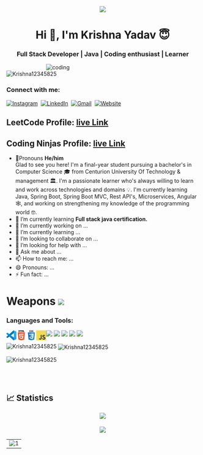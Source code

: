 
</h2>
<p align="center">
  <a href="https://github.com/DenverCoder1/readme-typing-svg"><img src="https://readme-typing-svg.herokuapp.com?color=F73C07&lines=Welcome+to+Programming+world;I+am+Krishna+Yadav+.+%F0%9F%91%8B+;I+am+a+programmer+.;Computer%20Engineer;Always%20learning%20new%20things&center=true&width=380&height=45"></a>
</p>
  <h1 align="center">Hi 👋, I'm Krishna Yadav 😇</h1>
  <h3 align="center">Full Stack Developer | Java | Coding enthusiast | Learner</h3>
<img align="right" alt="coding"width="400" src="https://camo.githubusercontent.com/cae12fddd9d6982901d82580bdf321d81fb299141098ca1c2d4891870827bf17/68747470733a2f2f6d69726f2e6d656469756d2e636f6d2f6d61782f313336302f302a37513379765349765f7430696f4a2d5a2e676966">

<p align="left"> <img src="https://komarev.com/ghpvc/?username=Krishna12345825&label=Profile%20views&color=0e75b6&style=flat" alt="Krishna12345825" /> </p>
<p align="center">
  <h3 align="left">Connect with me:</h3>
<a href="https://www.linkedin.com/in/krishna-yadav9771/"><img src="https://img.shields.io/badge/instagram-%23E4405F.svg?&style=for-the-badge&logo=instagram&logoColor=white" alt="Instagram" /></a>&nbsp;
<a href="https://www.linkedin.com/in/krishna-yadav9771/"><img src="https://img.shields.io/badge/linkedin-%230077B5.svg?&style=for-the-badge&logo=linkedin&logoColor=white" alt="LinkedIn" /></a>&nbsp;
<a href="mailto:krishnabhai117@gmail.com?subject=Hi%Krishna"><img src="https://img.shields.io/badge/gmail-%23D14836.svg?&style=for-the-badge&logo=gmail&logoColor=white" alt="Gmail"/></a>&nbsp;
<a href="https://krishnakumaryadav.netlify.app/"><img alt="Website" src="https://img.shields.io/website?style=for-the-badge&up_message=portfolio&url=https%3A%2F%2Fkkvanonymous.github.io%2F"></a>
 
</p>
 
## LeetCode Profile:  [live Link](https://leetcode.com/krishna_987/)
## Coding Ninjas Profile:  [live Link](https://www.codingninjas.com/studio/profile/Krishna123)
- 🧕Pronouns **He/him**                
   Glad to see you here!
     I'm a final-year student pursuing a bachelor's in Computer Science 🎓 from 
                                 Centurion  University  Of Technology & management 🏛.
     I'm a passionate learner who's always willing to learn and work across
                                                         technologies and domains 💡.
     I'm currently learning Java, Spring Boot, Spring Boot MVC, Rest API's, 
                  Microservices, Angular 🕸️, and working on strengthening my knowledge of the programming world 🤓.
- 🌱 I’m currently learning **Full stack java certification.**
- 🔭 I’m currently working on ...
- 🌱 I’m currently learning ...
- 👯 I’m looking to collaborate on ...
- 🤔 I’m looking for help with ...
- 💬 Ask me about ...
- 📫 How to reach me: ...
- 😄 Pronouns: ...
- ⚡ Fun fact: ...


<h1>Weapons <img src="https://media.giphy.com/media/2yzGTewUsGil0LFCTv/giphy.gif" width="48" /></h1>
<h3 align="left">Languages and Tools:</h3>

<img align="left" alt="Visual Studio Code" width="26px" src="https://raw.githubusercontent.com/github/explore/80688e429a7d4ef2fca1e82350fe8e3517d3494d/topics/visual-studio-code/visual-studio-code.png" />
<img align="left" alt="HTML5" width="26px" src="https://raw.githubusercontent.com/github/explore/80688e429a7d4ef2fca1e82350fe8e3517d3494d/topics/html/html.png" />
<img align="left" alt="CSS3" width="26px" src="https://raw.githubusercontent.com/github/explore/80688e429a7d4ef2fca1e82350fe8e3517d3494d/topics/css/css.png" />
<img align="left" alt="JavaScript" width="26px" src="https://raw.githubusercontent.com/github/explore/80688e429a7d4ef2fca1e82350fe8e3517d3494d/topics/javascript/javascript.png"/>


<code><img height="50" src="https://www.vectorlogo.zone/logos/java/java-ar21.svg"></code>
<code><img height="50" src="https://www.vectorlogo.zone/logos/springio/springio-ar21.svg"></code>
<code><img height="50" src="https://www.vectorlogo.zone/logos/getbootstrap/getbootstrap-ar21.svg"></code>
<code><img height="50" src="https://www.vectorlogo.zone/logos/mysql/mysql-horizontal.svg"></code>
<code><img height="50" src="https://www.vectorlogo.zone/logos/github/github-ar21.svg"></code>



<p><img align="left" src="https://github-readme-stats.vercel.app/api/top-langs?username=Krishna12345825&show_icons=true&locale=en&layout=compact" alt="Krishna12345825" /></p>

<p>&nbsp;<img align="center" src="https://github-readme-stats.vercel.app/api?username=Krishna12345825&show_icons=true&locale=en" alt="Krishna12345825" /></p>

<p><img align="center" src="https://github-readme-streak-stats.herokuapp.com/?user=Krishna12345825&" alt="Krishna12345825" /></p>


<br><br>
## 📈 Statistics
<p align="center">
<img src="https://github-profile-trophy.vercel.app/?username=Krishna12345825&theme=darkhub">
<br><br>
<img src="https://github-readme-streak-stats.herokuapp.com/?user=Krishna12345825&theme=merko">
</p>
<table>
  <tr>
    <td><img src="https://github-readme-stats.vercel.app/api?username=Krishna12345825&theme=chartreuse-dark&show_icons=true&include_all_commits=true&count_private=true"  display=block width=100% height=auto alt="1"></td>
    
   </tr>
</table>
<!-- ### GitHub Analytics

![Krishna stats](https://github-readme-stats.vercel.app/api?username=Krishna12345825&show_icons=true&theme=dark&include_all_commits=true&count_private=true)



[![github-profile-languages](https://github.com/Krishna12345825/Krishna12345825/blob/main/lang.png)](http://ionicabizau.github.io/github-profile-languages/?user=Krishna12345825)

 -->




<div align="center">
<h3 align="center">Show some &nbsp;❤️&nbsp; by starring some of the repositories!</h3>
</div><img src="https://github.com/Krishna12345825/Krishna12345825/blob/master/wave.svg" />

[website]: https://krishnakumaryadav.netlify.app/
[instagram]: https://krishnakumaryadav.netlify.app/
[linkedin]: https://www.linkedin.com/in/krishna-yadav9771/
 -->

